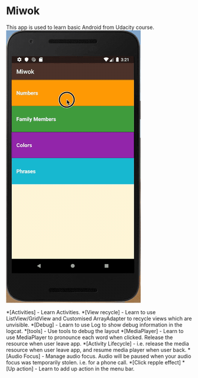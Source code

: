 # Miwok
This app is used to learn basic Android from Udacity course.![image](https://raw.githubusercontent.com/ydxb7/Miwok/master/Show_Miwok.gif)

*[Activities] - Learn Activities.
*[View recycle] - Learn to use ListView/GridView and Customised ArrayAdapter to recycle views which are unvisible. 
*[Debug] - Learn to use Log to show debug information in the logcat.
*[tools] - Use tools to debug the layout
*[MediaPlayer] - Learn to use MediaPlayer to pronounce each word when clicked. Release the resource when user leave app.
*[Activity Lifecycle] - i.e. release the media resource when user leave app, and resume media player when user back.
*[Audio Focus] - Manage audio focus. Audio will be paused when your audio focus was temporarily stolen. i.e. for a phone call.
*[Click repple effect]
*[Up action] - Learn to add up action in the menu bar.



